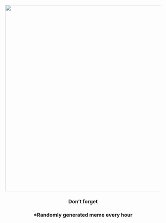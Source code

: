 <p align="center">
        <img src="https://i.redd.it/y9v9el6z74391.jpg" width="600" height="600">
        </p>
        <h3 align="center">Don’t forget</h3>
        <h3 align="center">*Randomly generated meme every hour</h3>
    